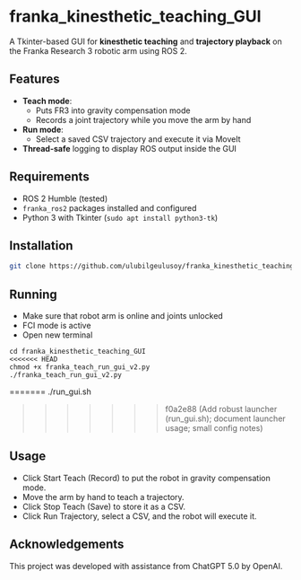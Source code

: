 # franka_kinesthetic_teaching_GUI

A Tkinter-based GUI for **kinesthetic teaching** and **trajectory playback** on the Franka Research 3 robotic arm using ROS 2.

## Features
- **Teach mode**:  
  - Puts FR3 into gravity compensation mode  
  - Records a joint trajectory while you move the arm by hand
- **Run mode**:  
  - Select a saved CSV trajectory and execute it via MoveIt
- **Thread-safe** logging to display ROS output inside the GUI

## Requirements
- ROS 2 Humble (tested)
- `franka_ros2` packages installed and configured
- Python 3 with Tkinter (`sudo apt install python3-tk`)

## Installation
```bash
git clone https://github.com/ulubilgeulusoy/franka_kinesthetic_teaching_GUI.git
```


## Running
- Make sure that robot arm is online and joints unlocked
- FCI mode is active
- Open new terminal
```
cd franka_kinesthetic_teaching_GUI
<<<<<<< HEAD
chmod +x franka_teach_run_gui_v2.py
./franka_teach_run_gui_v2.py
```
=======
./run_gui.sh
>>>>>>> f0a2e88 (Add robust launcher (run_gui.sh); document launcher usage; small config notes)

## Usage
- Click Start Teach (Record) to put the robot in gravity compensation mode.
- Move the arm by hand to teach a trajectory.
- Click Stop Teach (Save) to store it as a CSV.
- Click Run Trajectory, select a CSV, and the robot will execute it.

## Acknowledgements
This project was developed with assistance from ChatGPT 5.0 by OpenAI.
